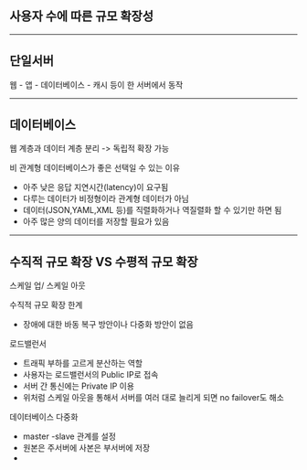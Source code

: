 ## 사용자 수에 따른 규모 확장성
---
단일서버
---
웹 - 앱 - 데이터베이스 - 캐시 등이 한 서버에서 동작

---
데이터베이스
---
웹 계층과 데이터 계층 분리 -> 독립적 확장 가능

비 관계형 데이터베이스가 좋은 선택일 수 있는 이유
- 아주 낮은 응답 지연시간(latency)이 요구됨
- 다루는 데이터가 비정형이라 관계형 데이터가 아님
- 데이터(JSON,YAML,XML 등)를 직렬화하거나 역질렬화 할 수 있기만 하면 됨
- 아주 많은 양의 데이터를 저장할 필요가 있음

---
수직적 규모 확장 VS 수평적 규모 확장
---
스케일 업/ 스케일 아웃

수직적 규모 확장 한계
- 장애에 대한 바동 복구 방안이나 다중화 방안이 없음

로드밸런서
- 트래픽 부하를 고르게 분산하는 역할
- 사용자는 로드밸런서의 Public IP로 접속
- 서버 간 통신에는 Private IP 이용
-  위처럼 스케일 아웃을 통해서 서버를 여러 대로 늘리게 되면 no failover도 해소

데이터베이스 다중화
- master -slave 관계를 설정
- 원본은 주서버에 사본은 부서버에 저장
- 
